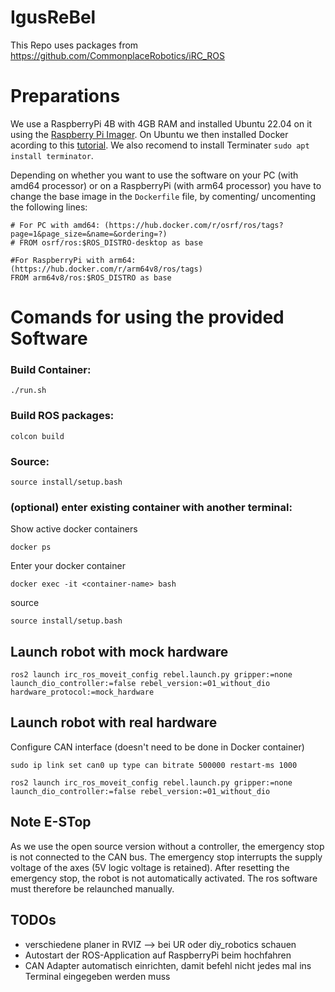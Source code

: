 # IgusReBel

This Repo uses packages from https://github.com/CommonplaceRobotics/iRC_ROS

# Preparations
We use a RaspberryPi 4B with 4GB RAM and installed Ubuntu 22.04 on it using the [Raspberry Pi Imager](https://www.raspberrypi.com/software/).
On Ubuntu we then installed Docker acording to this [tutorial](https://docs.docker.com/engine/install/ubuntu/). We also recomend to install Terminater `sudo apt install terminator`.

Depending on whether you want to use the software on your PC (with amd64 processor) or on a RaspberryPi (with arm64 processor) you have to change the base image in the `Dockerfile` file, by comenting/ uncomenting the following lines:
```
# For PC with amd64: (https://hub.docker.com/r/osrf/ros/tags?page=1&page_size=&name=&ordering=?)
# FROM osrf/ros:$ROS_DISTRO-desktop as base

#For RaspberryPi with arm64: (https://hub.docker.com/r/arm64v8/ros/tags)
FROM arm64v8/ros:$ROS_DISTRO as base
```

# Comands for using the provided Software
### Build Container: 
```
./run.sh
```
### Build ROS packages:
```
colcon build
```
### Source:
```
source install/setup.bash
```

### (optional) enter existing container with another terminal: 
Show active docker containers
```
docker ps
```
Enter your docker container
```
docker exec -it <container-name> bash
```
source
```
source install/setup.bash
```

## Launch robot with mock hardware
```
ros2 launch irc_ros_moveit_config rebel.launch.py gripper:=none launch_dio_controller:=false rebel_version:=01_without_dio hardware_protocol:=mock_hardware
```

## Launch robot with real hardware
Configure CAN interface (doesn't need to be done in Docker container)
```
sudo ip link set can0 up type can bitrate 500000 restart-ms 1000
```
```
ros2 launch irc_ros_moveit_config rebel.launch.py gripper:=none launch_dio_controller:=false rebel_version:=01_without_dio
```


## Note E-STop
As we use the open source version without a controller, the emergency stop is not connected to the CAN bus. The emergency stop interrupts the supply voltage of the axes (5V logic voltage is retained). After resetting the emergency stop, the robot is not automatically activated. The ros software must therefore be relaunched manually.


## TODOs
- verschiedene planer in RVIZ --> bei UR oder diy_robotics schauen
- Autostart der ROS-Application auf RaspberryPi beim hochfahren
- CAN Adapter automatisch einrichten, damit befehl nicht jedes mal ins Terminal eingegeben werden muss
